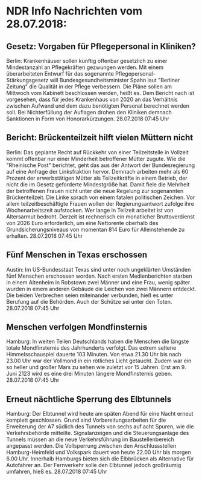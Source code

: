 # NDR Info Nachrichten vom 28.07.2018:


## Gesetz: Vorgaben für Pflegepersonal in Kliniken?
Berlin: Krankenhäuser sollen künftig offenbar gesetzlich zu einer Mindestanzahl an Pflegekräften gezwungen werden. Mit einem überarbeiteten Entwurf für das sogenannte Pflegepersonal-Stärkungsgesetz will Bundesgesundheitsminister Spahn laut "Berliner Zeitung" die Qualität in der Pflege verbessern. Die Pläne sollen am Mittwoch vom Kabinett beschlossen werden, heißt es. Dem Bericht nach ist vorgesehen, dass für jedes Krankenhaus von 2020 an das Verhältnis zwischen Aufwand und dem dazu benötigten Personal berechnet werden soll. Bei Nichterfüllung der Auflagen drohen den Kliniken demnach Sanktionen in Form von Honorarkürzungen. 28.07.2018 07:45 Uhr 

## Bericht: Brückenteilzeit hilft vielen Müttern nicht
Berlin: Das geplante Recht auf Rückkehr von einer Teilzeitstelle in Vollzeit kommt offenbar nur einer Minderheit betroffener Mütter zugute. Wie die "Rheinische Post" berichtet, geht das aus der Antwort der Bundesregierung auf eine Anfrage der Linksfraktion hervor. Demnach arbeiten mehr als 60 Prozent der erwerbstätigen Mütter als Teilzeitkräfte in einem Betrieb, der nicht die im Gesetz geforderte Mindestgröße hat. Damit fiele die Mehrheit der betroffenen Frauen nicht unter die neue Regelung zur sogenannten Brückenteilzeit. Die Linke sprach von einem fatalen politischen Zeichen. Vor allem teilzeitbeschäftigte Frauen wollen der Regierungsantwort zufolge ihre Wochenarbeitszeit aufstocken. Wer lange in Teilzeit arbeitet ist von Altersarmut bedroht. Derzeit ist rechnerisch ein monatlicher Bruttoverdienst von 2026 Euro erforderlich, um eine Nettorente oberhalb des Grundsicherungsniveaus von momentan 814 Euro für Alleinstehende zu erhalten. 28.07.2018 07:45 Uhr 

## Fünf Menschen in Texas erschossen
Austin: 	Im US-Bundesstaat Texas sind unter noch ungeklärten Umständen fünf Menschen erschossen worden. Nach ersten Medienberichten starben in einem Altenheim in Robstown zwei Männer und eine Frau, wenig später wurden in einem anderen Gebäude die Leichen von zwei Männern entdeckt. Die beiden Verbrechen seien miteinander verbunden, hieß es unter Berufung auf die Behörden. Auch der Schütze sei unter den Toten. 28.07.2018 07:45 Uhr 

## Menschen verfolgen Mondfinsternis
Hamburg: In weiten Teilen Deutschlands haben die Menschen die längste totale Mondfinsternis des Jahrhunderts verfolgt. Das extrem seltene Himmelsschauspiel dauerte 103 Minuten. Von etwa 21.30 Uhr bis nach 23.00 Uhr war der Vollmond in ein rötliches Licht getaucht. Zudem war ein so heller und großer Mars zu sehen wie zuletzt vor 15 Jahren. Erst am 9. Juni 2123 wird es eine drei Minuten längere Mondfinsternis geben. 28.07.2018 07:45 Uhr 

## Erneut nächtliche Sperrung des Elbtunnels
Hamburg: Der Elbtunnel wird heute am späten Abend für eine Nacht erneut komplett geschlossen. Grund sind Vorbereitungsarbeiten für die Erweiterung der A7 südlich des Tunnels von sechs auf acht Spuren, wie die Verkehrsbehörde mitteilte. Signalanzeigen und die Steuerungsanlage des Tunnels müssen an die neue Verkehrsführung im Baustellenbereich angepasst werden. Die Vollsperrung zwischen den Anschlussstellen Hamburg-Heimfeld und Volkspark dauert von heute 22.00 Uhr bis morgen 6.00 Uhr. Innerhalb Hamburgs bieten sich die Elbbrücken als Alternative für Autofahrer an. Der Fernverkehr solle den Elbtunnel jedoch großräumig umfahren, hieß es. 28.07.2018 07:45 Uhr 
